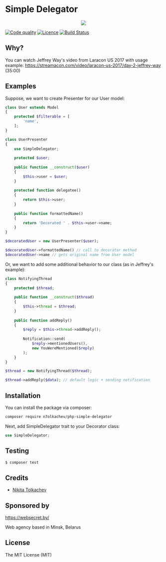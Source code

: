 # Simple Delegator

<p align="center">
<a href="https://websecret.by"><img src="https://websecret.by/images/logo-github.png" /></a>
</p>

[![Code quality](https://img.shields.io/scrutinizer/g/n7olkachev/php-simple-delegator.svg?style=flat-square)](https://scrutinizer-ci.com/g/n7olkachev/php-simple-delegator/)
[![Licence](https://img.shields.io/packagist/l/n7olkachev/php-simple-delegator.svg?style=flat-square)](https://packagist.org/packages/n7olkachev/php-simple-delegator)
[![Build Status](https://travis-ci.org/n7olkachev/php-simple-delegator.svg?branch=master)](https://travis-ci.org/n7olkachev/php-simple-delegator)

## Why?

You can watch Jeffrey Way's video from Laracon US 2017 with usage example: https://streamacon.com/video/laracon-us-2017/day-2-jeffrey-way (35:00)

## Examples

Suppose, we want to create Presenter for our User model:

```php
class User extends Model
{
    protected $filterable = [
        'name',
    ];
}

class UserPresenter
{
    use SimpleDelegator;
    
    protected $user;
    
    public function __construct($user)
    {
        $this->user = $user;
    }
    
    protected function delegatee()
    {
        return $this->user;
    }
    
    public function formattedName()
    {
        return 'Decorated ' . $this->user->name;
    }
}

$decoratedUser = new UserPresenter($user);

$decoratedUser->formattedName() // call to decorator method
$decoratedUser->name // gets original name from User model
```

Or, we want to add some additional behavior to our class (as in Jeffrey's example):

```php
class NotifyingThread
{
    protected $thread;
    
    public function __construct($thread)
    {
        $this->thread = $thread;
    }
    
    public function addReply()
    {
        $reply = $this->thread->addReply();
        
        Notification::send(
            $reply->mentionedUsers(),
            new YouWereMentioned($reply)
        );
    }
}

$thread = new NotifyingThread($thread);

$thread->addReply($data); // default logic + sending notification
```

## Installation

You can install the package via composer:

``` bash
composer require n7olkachev/php-simple-delegator
```

Next, add SimpleDelegator trait to your Decorator class:

```php
use SimpleDelegator;
```

## Testing

``` bash
$ composer test
```

## Credits

- [Nikita Tolkachev](https://github.com/n7olkachev)

## Sponsored by

https://websecret.by/

Web agency based in Minsk, Belarus

## License

The MIT License (MIT)
